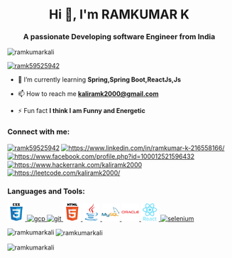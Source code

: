 <h1 align="center">Hi 👋, I'm RAMKUMAR K</h1>
<h3 align="center">A passionate Developing software Engineer from India</h3>

<p align="left"> <img src="https://komarev.com/ghpvc/?username=ramkumarkali&label=Profile%20views&color=0e75b6&style=flat" alt="ramkumarkali" /> </p>

<p align="left"> <a href="https://twitter.com/ramk59525942" target="blank"><img src="https://img.shields.io/twitter/follow/ramk59525942?logo=twitter&style=for-the-badge" alt="ramk59525942" /></a> </p>

- 🌱 I’m currently learning **Spring,Spring Boot,ReactJs,Js**

- 📫 How to reach me **kaliramk2000@gmail.com**

- ⚡ Fun fact **I think I am Funny and Energetic**

<h3 align="left">Connect with me:</h3>
<p align="left">
<a href="https://twitter.com/ramk59525942" target="blank"><img align="center" src="https://raw.githubusercontent.com/rahuldkjain/github-profile-readme-generator/master/src/images/icons/Social/twitter.svg" alt="ramk59525942" height="30" width="40" /></a>
<a href="https://linkedin.com/in/https://www.linkedin.com/in/ramkumar-k-216558166/" target="blank"><img align="center" src="https://raw.githubusercontent.com/rahuldkjain/github-profile-readme-generator/master/src/images/icons/Social/linked-in-alt.svg" alt="https://www.linkedin.com/in/ramkumar-k-216558166/" height="30" width="40" /></a>
<a href="https://fb.com/https://www.facebook.com/profile.php?id=100012521596432" target="blank"><img align="center" src="https://raw.githubusercontent.com/rahuldkjain/github-profile-readme-generator/master/src/images/icons/Social/facebook.svg" alt="https://www.facebook.com/profile.php?id=100012521596432" height="30" width="40" /></a>
<a href="https://www.hackerrank.com/https://www.hackerrank.com/kaliramk2000" target="blank"><img align="center" src="https://raw.githubusercontent.com/rahuldkjain/github-profile-readme-generator/master/src/images/icons/Social/hackerrank.svg" alt="https://www.hackerrank.com/kaliramk2000" height="30" width="40" /></a>
<a href="https://www.leetcode.com/https://leetcode.com/kaliramk2000/" target="blank"><img align="center" src="https://raw.githubusercontent.com/rahuldkjain/github-profile-readme-generator/master/src/images/icons/Social/leet-code.svg" alt="https://leetcode.com/kaliramk2000/" height="30" width="40" /></a>
</p>

<h3 align="left">Languages and Tools:</h3>
<p align="left"> <a href="https://www.w3schools.com/css/" target="_blank"> <img src="https://raw.githubusercontent.com/devicons/devicon/master/icons/css3/css3-original-wordmark.svg" alt="css3" width="40" height="40"/> </a> <a href="https://cloud.google.com" target="_blank"> <img src="https://www.vectorlogo.zone/logos/google_cloud/google_cloud-icon.svg" alt="gcp" width="40" height="40"/> </a> <a href="https://git-scm.com/" target="_blank"> <img src="https://www.vectorlogo.zone/logos/git-scm/git-scm-icon.svg" alt="git" width="40" height="40"/> </a> <a href="https://www.w3.org/html/" target="_blank"> <img src="https://raw.githubusercontent.com/devicons/devicon/master/icons/html5/html5-original-wordmark.svg" alt="html5" width="40" height="40"/> </a> <a href="https://www.java.com" target="_blank"> <img src="https://raw.githubusercontent.com/devicons/devicon/master/icons/java/java-original.svg" alt="java" width="40" height="40"/> </a> <a href="https://www.mysql.com/" target="_blank"> <img src="https://raw.githubusercontent.com/devicons/devicon/master/icons/mysql/mysql-original-wordmark.svg" alt="mysql" width="40" height="40"/> </a> <a href="https://www.oracle.com/" target="_blank"> <img src="https://raw.githubusercontent.com/devicons/devicon/master/icons/oracle/oracle-original.svg" alt="oracle" width="40" height="40"/> </a> <a href="https://reactjs.org/" target="_blank"> <img src="https://raw.githubusercontent.com/devicons/devicon/master/icons/react/react-original-wordmark.svg" alt="react" width="40" height="40"/> </a> <a href="https://www.selenium.dev" target="_blank"> <img src="https://raw.githubusercontent.com/detain/svg-logos/780f25886640cef088af994181646db2f6b1a3f8/svg/selenium-logo.svg" alt="selenium" width="40" height="40"/> </a> </p>

<p><img align="left" src="https://github-readme-stats.vercel.app/api/top-langs?username=ramkumarkali&show_icons=true&locale=en&layout=compact" alt="ramkumarkali" /></p>

<p>&nbsp;<img align="center" src="https://github-readme-stats.vercel.app/api?username=ramkumarkali&show_icons=true&locale=en" alt="ramkumarkali" /></p>

<p><img align="center" src="https://github-readme-streak-stats.herokuapp.com/?user=ramkumarkali&" alt="ramkumarkali" /></p>


